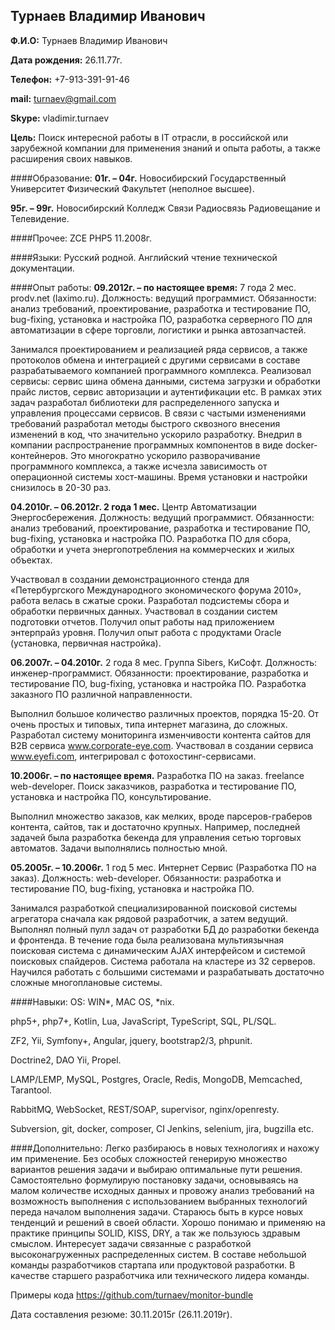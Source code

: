 ## Турнаев Владимир Иванович

**Ф.И.О:**		Турнаев Владимир Иванович

**Дата рождения:**	26.11.77г.

**Телефон:** 		+7-913-391-91-46

**mail:**			turnaev@gmail.com

**Skype:**		vladimir.turnaev

**Цель:** 		Поиск интересной работы в IT отрасли, в российской или зарубежной 
компании для применения знаний и опыта работы, а также расширения своих навыков. 

####Образование:
**01г. – 04г.**		Новосибирский Государственный Университет
 	Физический Факультет (неполное высшее).
 	
**95г. – 99г.**		Новосибирский Колледж Связи 
	Радиосвязь Радиовещание и Телевидение.

####Прочее:
ZCE PHP5 11.2008г.

####Языки: 
Русский родной. Английский чтение технической документации.

####Опыт работы:
**09.2012г. – по настоящее время:** 7 года 2 мес. prodv.net (laximo.ru).
Должность: ведущий программист.
Обязанности: анализ требований, проектирование, разработка и тестирование ПО, bug-fixing, установка и настройка ПО, 
разработка серверного ПО для автоматизации в сфере торговли, логистики и рынка автозапчастей. 

Занимался проектированием и реализацией ряда сервисов, а также протоколов обмена и интеграцией с другими сервисами 
в составе разрабатываемого компанией программного комплекса. Реализовал сервисы: сервис шина обмена данными, система 
загрузки и обработки прайс листов, сервис авторизации и аутентификации etc. 
В рамках этих задач разработал библиотеки для распределенного запуска и управления процессами сервисов.
В связи с частыми изменениями требований разработал методы быстрого сквозного внесения изменений в код, 
что значительно ускорило разработку. Внедрил в компании распространение программных компонентов в виде docker-контейнеров. 
Это многократно ускорило разворачивание программного комплекса, а также исчезла зависимость от операционной системы хост-машины. 
Время установки и настройки снизилось в 20-30 раз.

**04.2010г. – 06.2012г. 2 года 1 мес.** Центр Автоматизации Энергосбережения.
Должность: ведущий программист.
Обязанности: анализ требований, проектирование, разработка и тестирование ПО, bug-fixing, установка и настройка ПО. 
Разработка ПО для сбора, обработки и учета энергопотребления на коммерческих и жилых объектах.

Участвовал в создании демонстрационного стенда для «Петербургского Международного экономического форума 2010», 
работа велась в сжатые сроки. Разработал подсистемы сбора и обработки первичных данных. Участвовал в создании систем 
подготовки отчетов. Получил опыт работы над приложением энтерпрайз уровня. 
Получил опыт работа с продуктами Oracle (установка, первичная настройка).

**06.2007г. – 04.2010г.** 2 года 8 мес. Группа Sibers, КиСофт.
Должность: инженер-программист.
Обязанности: проектирование, разработка и тестирование ПО, bug-fixing, установка и настройка ПО. Разработка заказного 
ПО различной направленности.

Выполнил большое количество различных проектов, порядка 15-20. От очень простых и типовых, типа 
интернет магазина, до сложных. Разработал систему мониторинга изменчивости контента сайтов для B2B сервиса 
www.corporate-eye.com.  Участвовал в создании сервиса www.eyefi.com, интегрировал с фотохостинг-сервисами.

**10.2006г. – по настоящее время.** Разработка ПО на заказ.
freelance web-developer. 
Поиск заказчиков, разработка и тестирование ПО, установка и  настройка ПО, консультирование.

Выполнил множество заказов, как мелких, вроде парсеров-граберов контента, сайтов, так и достаточно 
крупных. Например, последней задачей была разработка бекенда для управления сетью торговых автоматов. 
Задачи выполнялись полностью мной.

**05.2005г. – 10.2006г.** 1 год 5 мес. Интернет Сервис (Разработка ПО на заказ).
Должность: web-developer.
Обязанности: разработка и тестирование ПО, bug-fixing, установка и настройка ПО. 

Занимался разработкой специализированной поисковой системы агрегатора сначала как рядовой разработчик, 
а затем ведущий. Выполнял полный пулл задач от разработки БД до разработки бекенда и фронтенда. 
В течение года была реализована мультиязычная поисковая система с динамическим AJAX интерфейсом и системой 
поисковых спайдеров. Система работала на кластере из 32 серверов. Научился работать с большими системами и
разрабатывать достаточно сложные многоплановые системы.

####Навыки:
OS: WIN*, MAC OS, *nix.

php5+, php7+, Kotlin, Lua, JavaScript, TypeScript, SQL, PL/SQL.

ZF2, Yii, Symfony+, Angular, jquery, bootstrap2/3, phpunit.

Doctrine2, DAO Yii, Propel.

LAMP/LEMP, MySQL, Postgres, Oracle, Redis, MongoDB, Memcached, Tarantool.

RabbitMQ, WebSocket, REST/SOAP, supervisor, nginx/openresty.

Subversion, git, docker, composer, CI Jenkins, selenium, jira, bugzilla etc.

####Дополнительно:
Легко разбираюсь в новых технологиях и нахожу им применение. Без особых сложностей генерирую множество 
вариантов решения задачи и выбираю оптимальные пути решения. Самостоятельно формулирую постановку задачи, 
основываясь на малом количестве исходных данных и провожу анализ требований на возможность выполнения с 
использованием выбранных технологий переда началом выполнения задачи. Стараюсь быть в курсе новых тенденций и 
решений в своей области. Хорошо понимаю и применяю на практике принципы SOLID, KISS, DRY, а так же пользуюсь здравым смыслом. 
Интересует задачи связанные с разработкой высоконагруженных распределенных систем. В составе небольшой команды 
разработчиков стартапа или продуктовой разработки. В качестве старшего разработчика или технического лидера команды. 

Примеры кода https://github.com/turnaev/monitor-bundle


Дата составления резюме: 30.11.2015г (26.11.2019г).
